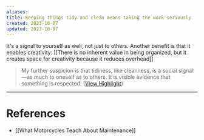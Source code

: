 ```yaml
---
aliases: 
title: Keeping things tidy and clean means taking the work seriously
created: 2023-10-07
updated: 2023-10-07
---
```

It's a signal to yourself as well, not just to others. Another benefit is that it enables creativity: [[There is no inherent value in being organized, but it creates space for creativity because it reduces overhead]]

> My further suspicion is that tidiness, like cleanness, is a social signal—as much to oneself as to others. It is visible evidence that something is respected. ([View Highlight](https://read.readwise.io/read/01h39zdpmsnzr1jqaxbgsgw3b7))

---
# References
* [[What Motorcycles Teach About Maintenance]]